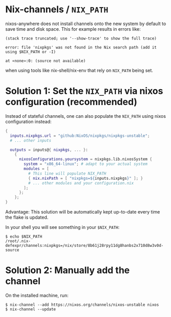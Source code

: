 # Nix-channels / `NIX_PATH`

nixos-anywhere does not install channels onto the new system by default to save
time and disk space. This for example results in errors like:

```
(stack trace truncated; use '--show-trace' to show the full trace)

error: file 'nixpkgs' was not found in the Nix search path (add it using $NIX_PATH or -I)

at «none»:0: (source not available)
```

when using tools like nix-shell/nix-env that rely on `NIX_PATH` being set.

# Solution 1: Set the `NIX_PATH` via nixos configuration (recommended)

Instead of stateful channels, one can also populate the `NIX_PATH` using nixos
configuration instead:

```nix
{
  inputs.nixpkgs.url = "github:NixOS/nixpkgs/nixpkgs-unstable";
  # ... other inputs

  outputs = inputs@{ nixpkgs, ... }:
    {
      nixosConfigurations.yoursystem = nixpkgs.lib.nixosSystem {
        system = "x86_64-linux"; # adapt to your actual system
        modules = [
          # This line will populate NIX_PATH
          { nix.nixPath = [ "nixpkgs=${inputs.nixpkgs}" ]; }
          # ... other modules and your configuration.nix
        ];
      };
    };
}
```

Advantage: This solution will be automatically kept up-to-date every time the
flake is updated.

In your shell you will see something in your `$NIX_PATH`:

```shellSession
$ echo $NIX_PATH
/root/.nix-defexpr/channels:nixpkgs=/nix/store/8b61j28rpy11dg8hanbs2x710d8w3v0d-source
```

# Solution 2: Manually add the channel

On the installed machine, run:

```shellSession
$ nix-channel --add https://nixos.org/channels/nixos-unstable nixos
$ nix-channel --update
```
